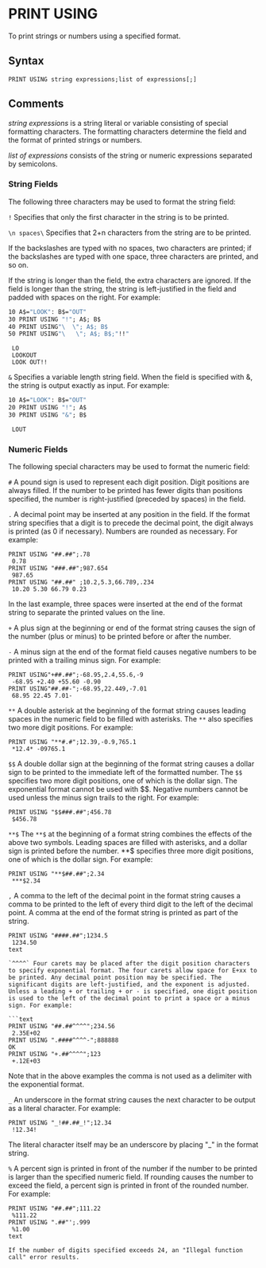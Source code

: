 # PRINT USING

To print strings or numbers using a specified format.

## Syntax

`PRINT USING string expressions;list of expressions[;]`

## Comments

*string expressions* is a string literal or variable consisting of special formatting characters. The formatting characters determine the field and the format of printed strings or numbers.

*list of expressions* consists of the string or numeric expressions separated by semicolons.

### String Fields

The following three characters may be used to format the string field:

`!`	Specifies that only the first character in the string is to be printed.

`\n spaces\` Specifies that 2+n characters from the string are to be printed.

If the backslashes are typed with no spaces, two characters are printed; if the backslashes are typed with one space, three characters are printed, and so on.

If the string is longer than the field, the extra characters are ignored. If the field is longer than the string, the string is left-justified in the field and padded with spaces on the right. For example:

```vb
10 A$="LOOK": B$="OUT"
30 PRINT USING "!"; A$; B$
40 PRINT USING"\  \"; A$; B$
50 PRINT USING"\   \"; A$; B$;"!!"
```

```text
 LO
 LOOKOUT
 LOOK OUT!!
```

`&` Specifies a variable length string field. When the field is specified with &, the string is output exactly as input. For example:

```vb
10 A$="LOOK": B$="OUT"
20 PRINT USING "!"; A$
30 PRINT USING "&"; B$
```

```text
 LOUT
```

### Numeric Fields

The following special characters may be used to format the numeric field:

`#` A pound sign is used to represent each digit position. Digit positions are always filled. If the number to be printed has fewer digits than positions specified, the number is right-justified (preceded by spaces) in the field.

`.` A decimal point may be inserted at any position in the field. If the format string specifies that a digit is to precede the decimal point, the digit always is printed (as 0 if necessary). Numbers are rounded as necessary. For example:

```text
PRINT USING "##.##";.78
 0.78
PRINT USING "###.##";987.654
 987.65
PRINT USING "##.##" ;10.2,5.3,66.789,.234
 10.20 5.30 66.79 0.23
```

In the last example, three spaces were inserted at the end of the format string to separate the printed values on the line.

`+` A plus sign at the beginning or end of the format string causes the sign of the number (plus or minus) to be printed before or after the number.

`-` A minus sign at the end of the format field causes negative numbers to be printed with a trailing minus sign. For example:

```text
PRINT USING"+##.##";-68.95,2.4,55.6,-9
 -68.95 +2.40 +55.60 -0.90
PRINT USING"##.##-";-68.95,22.449,-7.01
 68.95 22.45 7.01-
```

`**` A double asterisk at the beginning of the format string causes leading spaces in the numeric field to be filled with asterisks. The `**` also specifies two more digit positions. For example:

```text
PRINT USING "**#.#";12.39,-0.9,765.1
 *12.4* -09765.1
```

`$$` A double dollar sign at the beginning of the format string causes a dollar sign to be printed to the immediate left of the formatted number. The `$$` specifies two more digit positions, one of which is the dollar sign. The exponential format cannot be used with $$. Negative numbers cannot be used unless the minus sign trails to the right. For example:

```text
PRINT USING "$$###.##";456.78
 $456.78
```

`**$` The `**$` at the beginning of a format string combines the effects of the above two symbols. Leading spaces are filled with asterisks, and a dollar sign is printed before the number. **$ specifies three more digit positions, one of which is the dollar sign. For example:

```text
PRINT USING "**$##.##";2.34
 ***$2.34
```

`,`	A comma to the left of the decimal point in the format string causes a comma to be printed to the left of every third digit to the left of the decimal point. A comma at the end of the format string is printed as part of the string.

```text
PRINT USING "####.##";1234.5
 1234.50
text

`^^^^` Four carets may be placed after the digit position characters to specify exponential format. The four carets allow space for E+xx to be printed. Any decimal point position may be specified. The significant digits are left-justified, and the exponent is adjusted. Unless a leading + or trailing + or - is specified, one digit position is used to the left of the decimal point to print a space or a minus sign. For example:

```text
PRINT USING "##.##^^^^";234.56
 2.35E+02
PRINT USING ".####^^^^-";888888
OK
PRINT USING "+.##^^^^";123
 +.12E+03
```

Note that in the above examples the comma is not used as a delimiter with the exponential format.

`_` An underscore in the format string causes the next character to be output as a literal character. For example:

```text
PRINT USING "_!##.##_!";12.34
 !12.34!
```

The literal character itself may be an underscore by placing "_" in the format string.

`%` A percent sign is printed in front of the number if the number to be printed is larger than the specified numeric field. If rounding causes the number to exceed the field, a percent sign is printed in front of the rounded number. For example:

```text
PRINT USING "##.##";111.22
 %111.22
PRINT USING ".##"';.999
 %1.00
text
 
If the number of digits specified exceeds 24, an "Illegal function call" error results.
